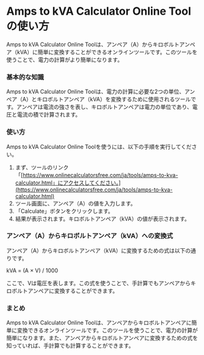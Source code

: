 Amps to kVA Calculator Online Toolの使い方
======================================

Amps to kVA Calculator Online Toolは、アンペア（A）からキロボルトアンペア（kVA）に簡単に変換することができるオンラインツールです。このツールを使うことで、電力の計算がより簡単になります。

### 基本的な知識

Amps to kVA Calculator Online Toolは、電力の計算に必要な2つの単位、アンペア（A）とキロボルトアンペア（kVA）を変換するために使用されるツールです。アンペアは電流の強さを表し、キロボルトアンペアは電力の単位であり、電圧と電流の積で計算されます。

### 使い方

Amps to kVA Calculator Online Toolを使うには、以下の手順を実行してください。

1. まず、ツールのリンク「[https://www.onlinecalculatorsfree.com/ja/tools/amps-to-kva-calculator.html」にアクセスしてください。](https://www.onlinecalculatorsfree.com/ja/tools/amps-to-kva-calculator.html)
2. ツール画面に、アンペア（A）の値を入力します。
3. 「Calculate」ボタンをクリックします。
4. 結果が表示されます。キロボルトアンペア（kVA）の値が表示されます。

### アンペア（A）からキロボルトアンペア（kVA）への変換式

アンペア（A）からキロボルトアンペア（kVA）に変換するための式は以下の通りです。

kVA = (A × V) / 1000

ここで、Vは電圧を表します。この式を使うことで、手計算でもアンペアからキロボルトアンペアに変換することができます。

### まとめ

Amps to kVA Calculator Online Toolは、アンペアからキロボルトアンペアに簡単に変換できるオンラインツールです。このツールを使うことで、電力の計算が簡単になります。また、アンペアからキロボルトアンペアに変換するための式を知っていれば、手計算でも計算することができます。